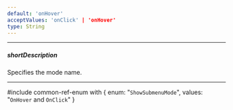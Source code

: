 ```yaml
---
default: 'onHover'
acceptValues: 'onClick' | 'onHover'
type: String
---
```

---
##### shortDescription
Specifies the mode name.

---
#include common-ref-enum with {
    enum: "`ShowSubmenuMode`",
    values: "`OnHover` and `OnClick`"
}